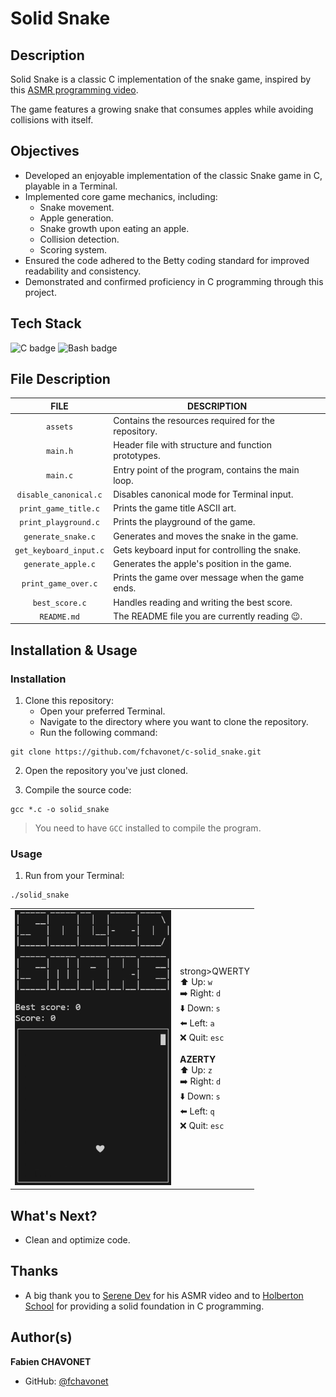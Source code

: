# Solid Snake

## Description

Solid Snake is a classic C implementation of the snake game, inspired by this [ASMR programming video](https://www.youtube.com/watch?v=cUJE10XEjrU).

The game features a growing snake that consumes apples while avoiding collisions with itself.

## Objectives

- Developed an enjoyable implementation of the classic Snake game in C, playable in a Terminal.
- Implemented core game mechanics, including:
    - Snake movement.
    - Apple generation.
    - Snake growth upon eating an apple.
    - Collision detection.
    - Scoring system.
- Ensured the code adhered to the Betty coding standard for improved readability and consistency.
- Demonstrated and confirmed proficiency in C programming through this project.

## Tech Stack

![C badge](https://img.shields.io/badge/C-a8b9cc?logo=&logoColor=black&style=for-the-badge)
![Bash badge](https://img.shields.io/badge/BASH-4eaa25?logo=gnubash&logoColor=white&style=for-the-badge)

## File Description

| **FILE**               | **DESCRIPTION**                                     |
| :--------------------: | --------------------------------------------------- |
| `assets`               | Contains the resources required for the repository. |
| `main.h`               | Header file with structure and function prototypes. |
| `main.c`               | Entry point of the program, contains the main loop. |
| `disable_canonical.c`  | Disables canonical mode for Terminal input.         |
| `print_game_title.c`   | Prints the game title ASCII art.                    |
| `print_playground.c`   | Prints the playground of the game.                  |
| `generate_snake.c`     | Generates and moves the snake in the game.          |
| `get_keyboard_input.c` | Gets keyboard input for controlling the snake.      |
| `generate_apple.c`     | Generates the apple's position in the game.         |
| `print_game_over.c`    | Prints the game over message when the game ends.    |
| `best_score.c`         | Handles reading and writing the best score.         |
| `README.md`            | The README file you are currently reading 😉.       |

## Installation & Usage

### Installation

1. Clone this repository:
    - Open your preferred Terminal.
    - Navigate to the directory where you want to clone the repository.
    - Run the following command:

```
git clone https://github.com/fchavonet/c-solid_snake.git
```

2. Open the repository you've just cloned.

3. Compile the source code:

```
gcc *.c -o solid_snake
```

> You need to have `GCC` installed to compile the program.

### Usage

1. Run from your Terminal:

```
./solid_snake
```

<table>
    <tr>
        <td align="center">
            <img width="250" src="./assets/images/solid_snake.gif" alt="Screenshot">
        </td>
        <td>
            strong>QWERTY</strong>
            <br>
            ⬆️ Up: <code>w</code>
            <br>
            ➡️ Right: <code>d</code>
            <br>
            ⬇️ Down: <code>s</code>
            <br>
            ⬅️ Left: <code>a</code>
            <br>
            ❌ Quit: <code>esc</code>
            <br>
            <br>
            <strong>AZERTY</strong>
            <br>
            ⬆️ Up: <code>z</code>
            <br>
            ➡️ Right: <code>d</code>
            <br>
            ⬇️ Down: <code>s</code>
            <br>
            ⬅️ Left: <code>q</code>
            <br>
            ❌ Quit: <code>esc</code>
        </td>
    </tr>
</table>

## What's Next?

- Clean and optimize code.

## Thanks

- A big thank you to [Serene Dev](https://github.com/serene-dev) for his ASMR video and to [Holberton School](https://www.holbertonschool.com/) for providing a solid foundation in C programming.

## Author(s)

**Fabien CHAVONET**
- GitHub: [@fchavonet](https://github.com/fchavonet)
